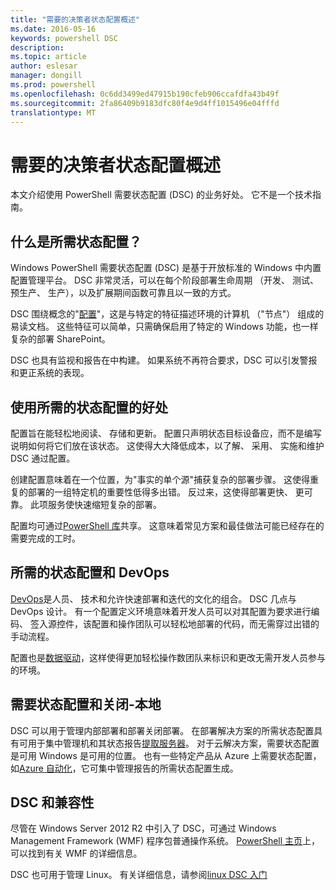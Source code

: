 ```yaml
---
title: "需要的决策者状态配置概述"
ms.date: 2016-05-16
keywords: powershell DSC
description: 
ms.topic: article
author: eslesar
manager: dongill
ms.prod: powershell
ms.openlocfilehash: 0c6dd3499ed47915b190cfeb906ccafdfa43b49f
ms.sourcegitcommit: 2fa86409b9183dfc80f4e9d4ff1015496e04fffd
translationtype: MT
---
```

# 需要的决策者状态配置概述 #

本文介绍使用 PowerShell 需要状态配置 (DSC) 的业务好处。 它不是一个技术指南。

## 什么是所需状态配置？ ##

Windows PowerShell 需要状态配置 (DSC) 是基于开放标准的 Windows 中内置配置管理平台。 DSC 非常灵活，可以在每个阶段部署生命周期 （开发、 测试、 预生产、 生产），以及扩展期间函数可靠且以一致的方式。 

DSC 围绕概念的"[配置](https://msdn.microsoft.com/en-us/powershell/dsc/configurations)"，这是与特定的特征描述环境的计算机 （"节点"） 组成的易读文档。 这些特征可以简单，只需确保启用了特定的 Windows 功能，也一样复杂的部署 SharePoint。 

DSC 也具有监视和报告在中构建。 如果系统不再符合要求，DSC 可以引发警报和更正系统的表现。 

## 使用所需的状态配置的好处 ##

配置旨在能轻松地阅读、 存储和更新。 配置只声明状态目标设备应，而不是编写说明如何将它们放在该状态。 这使得大大降低成本，以了解、 采用、 实施和维护 DSC 通过配置。 

创建配置意味着在一个位置，为"事实的单个源"捕获复杂的部署步骤。 这使得重复的部署的一组特定机的重要性低得多出错。 反过来，这使得部署更快、 更可靠。 此项服务使快速缩短复杂的部署。

配置均可通过[PowerShell 库](https://powershellgallery.com)共享。 这意味着常见方案和最佳做法可能已经存在的需要完成的工时。


## 所需的状态配置和 DevOps ##

[DevOps](http://blogs.technet.com/b/ashleymcglone/archive/2015/11/20/devops-for-n00bs-ie-windows-people.aspx)是人员、 技术和允许快速部署和迭代的文化的组合。 DSC 几点与 DevOps 设计。 有一个配置定义环境意味着开发人员可以对其配置为要求进行编码、 签入源控件，该配置和操作团队可以轻松地部署的代码，而无需穿过出错的手动流程。 

配置也是[数据驱动](https://msdn.microsoft.com/en-us/powershell/dsc/configdata)，这样使得更加轻松操作数团队来标识和更改无需开发人员参与的环境。 

## 需要状态配置和关闭-本地 ##

DSC 可以用于管理内部部署和部署关闭部署。 在部署解决方案的所需状态配置具有可用于集中管理机和其状态报告[提取服务器](https://msdn.microsoft.com/en-us/powershell/dsc/pullserver)。 对于云解决方案，需要状态配置是可用 Windows 是可用的位置。 也有一些特定产品从 Azure 上需要状态配置，如[Azure 自动化](https://azure.microsoft.com/en-us/documentation/services/automation/)，它可集中管理报告的所需状态配置生成。 

## DSC 和兼容性 ##

尽管在 Windows Server 2012 R2 中引入了 DSC，可通过 Windows Management Framework (WMF) 程序包普通操作系统。 [PowerShell 主页](https://msdn.microsoft.com/en-us/powershell/)上，可以找到有关 WMF 的详细信息。 

DSC 也可用于管理 Linux。 有关详细信息，请参阅[linux DSC 入门](https://msdn.microsoft.com/en-us/powershell/dsc/lnxgettingstarted)

